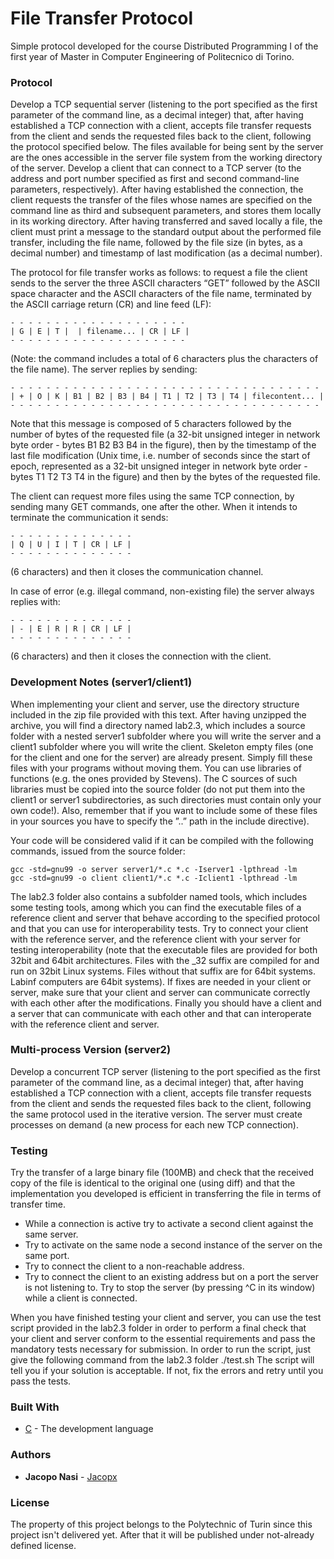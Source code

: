 # File Transfer Protocol
Simple protocol developed for the course Distributed Programming I of the first year of Master in Computer Engineering of Politecnico di Torino.

### Protocol
Develop a TCP sequential server (listening to the port specified as the first parameter of the command line, as a decimal integer) that, after having established a TCP connection with a client, accepts file transfer requests from the client and sends the requested files back to the client, following the protocol specified below. The files available for being sent by the server are the ones accessible in the server file system from the working directory of the server. Develop a client that can connect to a TCP server (to the address and port number specified as first and second command-line parameters, respectively). After having established the connection, the client requests the transfer of the files whose names are specified on the command line as third and subsequent parameters, and stores them locally in its working directory. After having transferred and saved locally a file, the client must print a message to the standard output about the performed file transfer, including the file name, followed by the file size (in bytes, as a decimal number) and timestamp of last modification (as a decimal number).

The protocol for file transfer works as follows: to request a file the client sends to the server the three ASCII characters “GET” followed by the ASCII space character and the ASCII characters of the file name, terminated by the ASCII carriage return (CR) and line feed (LF):
```
- - - - - - - - - - - - - - - - - - - - 
| G | E | T |  | filename... | CR | LF |
- - - - - - - - - - - - - - - - - - - -
```

(Note: the command includes a total of 6 characters plus the characters of the file name).
The server replies by sending:
```
- - - - - - - - - - - - - - - - - - - - - - - - - - - - - - - - - - - 
| + | O | K | B1 | B2 | B3 | B4 | T1 | T2 | T3 | T4 | filecontent... |
- - - - - - - - - - - - - - - - - - - - - - - - - - - - - - - - - - - 
```
Note that this message is composed of 5 characters followed by the number of bytes of the requested file (a 32-bit unsigned integer in network byte order - bytes B1 B2 B3 B4 in the figure), then by the timestamp of the last file modification (Unix time, i.e. number of seconds since the start of epoch, represented as a 32-bit unsigned integer in network byte order -bytes T1 T2 T3 T4 in the figure) and then by the bytes of the requested file.

The client can request more files using the same TCP connection, by sending many GET commands, one after the other. When it intends to terminate the communication it sends:

```
- - - - - - - - - - - - - - 
| Q | U | I | T | CR | LF |
- - - - - - - - - - - - - - 
```
(6 characters) and then it closes the communication channel.

In case of error (e.g. illegal command, non-existing file) the server always replies with:
```
- - - - - - - - - - - - - - 
| - | E | R | R | CR | LF |
- - - - - - - - - - - - - - 
```
(6 characters) and then it closes the connection with the client.

### Development Notes (server1/client1)
When implementing your client and server, use the directory structure included in the zip file provided with this text. After having unzipped the archive, you will find a directory named lab2.3, which includes a source folder with a nested server1 subfolder where you will write the server and a client1 subfolder where you will write the client. Skeleton empty files (one for the client and one for the server) are already present. Simply fill these files with your programs without moving them. You can use libraries of functions (e.g. the ones provided by Stevens). The C sources of such libraries must be copied into the source folder (do not put them into the client1 or server1 subdirectories, as such directories must contain only your own code!). Also, remember that if you want to include some of these files in your sources you have to specify the ”..” path in the include directive).

Your code will be considered valid if it can be compiled with the following commands, issued from the source folder:
```
gcc -std=gnu99 -o server server1/*.c *.c -Iserver1 -lpthread -lm
gcc -std=gnu99 -o client client1/*.c *.c -Iclient1 -lpthread -lm
```
The lab2.3 folder also contains a subfolder named tools, which includes some testing tools, among which you can find the executable files of a reference client and server that behave according to the specified protocol and that you can use for interoperability tests. Try to connect your client with the reference server, and the reference client with your server for testing interoperability (note that the executable files are provided for both 32bit and 64bit architectures. Files with the _32 suffix are compiled for and run on 32bit Linux systems. Files without that suffix are for 64bit systems. Labinf computers are 64bit systems). If fixes are needed in your client or server, make sure that your client and server can communicate correctly with each other after the modifications. Finally you should have a client and a server that can communicate with each other and that can interoperate with the reference client and server.

### Multi-process Version (server2)
Develop a concurrent TCP server (listening to the port specified as the first parameter of the command line, as a decimal integer) that, after having established a TCP connection with a client, accepts file transfer requests from the client and sends the requested files back to the client, following the same protocol used in the iterative version. The server must create processes on demand (a new process for each new TCP connection).

### Testing
Try the transfer of a large binary file (100MB) and check that the received copy of the file is identical to the original one (using diff) and that the implementation you developed is efficient in transferring the file in terms of transfer time.

* While a connection is active try to activate a second client against the same server.
* Try to activate on the same node a second instance of the server on the same port.
* Try to connect the client to a non-reachable address.
* Try to connect the client to an existing address but on a port the server is not listening to. Try to stop the server (by pressing ^C in its window) while a client is connected.

When you have finished testing your client and server, you can use the test script provided in the lab2.3 folder in order to perform a final check that your client and server conform to the essential requirements and pass the mandatory tests necessary for submission. In order to run the script, just give the following command from the lab2.3 folder ./test.sh The script will tell you if your solution is acceptable. If not, fix the errors and retry until you pass the tests.

### Built With
* [C](https://en.wikipedia.org/wiki/C_(programming_language)) - The development language

### Authors
* **Jacopo Nasi** - [Jacopx](https://github.com/Jacopx)

### License
The property of this project belongs to the Polytechnic of Turin since this project isn't delivered yet. After that it will be published under not-already defined license.

